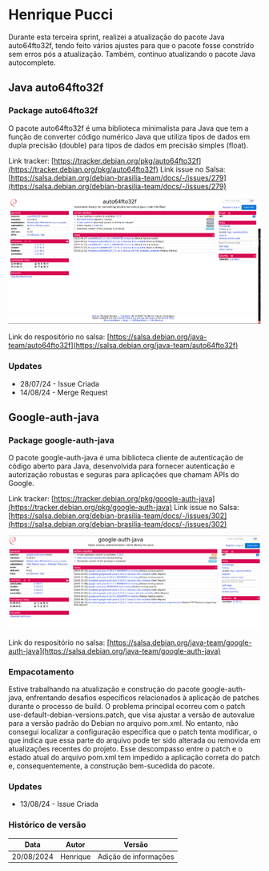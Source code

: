 # Henrique Pucci

Durante esta terceira sprint, realizei a atualização do pacote Java auto64fto32f, tendo feito vários ajustes para que o pacote fosse constrído sem erros pós a atualização. Também, continuo atualizando o pacote Java autocomplete.

## Java auto64fto32f

### Package auto64fto32f

O pacote auto64fto32f é uma biblioteca minimalista para Java que tem a função de converter código numérico Java que utiliza tipos de dados em dupla precisão (double) para tipos de dados em precisão simples (float).

Link tracker: [https://tracker.debian.org/pkg/auto64fto32f](https://tracker.debian.org/pkg/auto64fto32f)
Link issue no Salsa: [https://salsa.debian.org/debian-brasilia-team/docs/-/issues/279](https://salsa.debian.org/debian-brasilia-team/docs/-/issues/279)

![Página do pacote no tracker](../img/henrique/tracker-auto64fto32f.png)

Link do respositório no salsa: [https://salsa.debian.org/java-team/auto64fto32f](https://salsa.debian.org/java-team/auto64fto32f)

### Updates

- 28/07/24 - Issue Criada
- 14/08/24 - Merge Request

## Google-auth-java

### Package google-auth-java

O pacote google-auth-java é uma biblioteca cliente de autenticação de código aberto para Java, desenvolvida para fornecer autenticação e autorização robustas e seguras para aplicações que chamam APIs do Google.

Link tracker: [https://tracker.debian.org/pkg/google-auth-java](https://tracker.debian.org/pkg/google-auth-java)
Link issue no Salsa: [https://salsa.debian.org/debian-brasilia-team/docs/-/issues/302](https://salsa.debian.org/debian-brasilia-team/docs/-/issues/302)

![Página do pacote no tracker](../img/henrique/tracker-google-auth.png)

Link do respositório no salsa: [https://salsa.debian.org/java-team/google-auth-java](https://salsa.debian.org/java-team/google-auth-java)

### Empacotamento

Estive trabalhando na atualização e construção do pacote google-auth-java, enfrentando desafios específicos relacionados à aplicação de patches durante o processo de build. O problema principal ocorreu com o patch use-default-debian-versions.patch, que visa ajustar a versão de autovalue para a versão padrão do Debian no arquivo pom.xml. No entanto, não consegui localizar a configuração específica que o patch tenta modificar, o que indica que essa parte do arquivo pode ter sido alterada ou removida em atualizações recentes do projeto. Esse descompasso entre o patch e o estado atual do arquivo pom.xml tem impedido a aplicação correta do patch e, consequentemente, a construção bem-sucedida do pacote.

### Updates

- 13/08/24 - Issue Criada

### Histórico de versão

| Data       | Autor    | Versão                   |
| ---------- | -------- | ------------------------- |
| 20/08/2024 | Henrique | Adição de informações |

